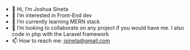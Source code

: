 - 👋 Hi, I’m Joshua Sineta
- 👀 I’m interested in Front-End dev
- 🌱 I’m currently learning MERN stack
- 💞️ I’m looking to collaborate on any project if you would have me. I also code in php with the Laravel framework
- 📫 How to reach me: jsineta@gmail.com

